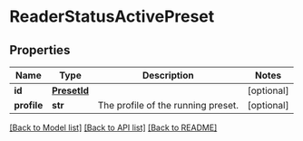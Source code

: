 # ReaderStatusActivePreset

## Properties
Name | Type | Description | Notes
------------ | ------------- | ------------- | -------------
**id** | [**PresetId**](PresetId.md) |  | [optional] 
**profile** | **str** | The profile of the running preset. | [optional] 

[[Back to Model list]](../README.md#documentation-for-models) [[Back to API list]](../README.md#documentation-for-api-endpoints) [[Back to README]](../README.md)


